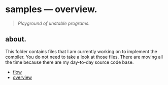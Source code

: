 # samples — overview.

> *Playground of unstable programs.*

## about.

This folder contains files that I am currently working on to implement the compiler. You do not need to take a look at those files. There are moving all the time because there are my day-to-day source code base.

- [flow](./flow.zo)
- [overview](./overview.zo)
